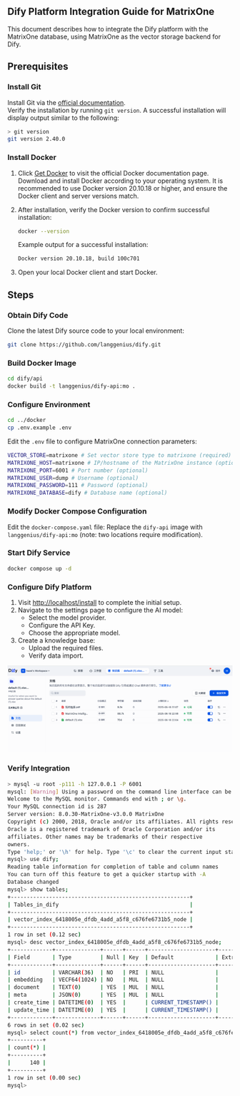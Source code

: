 ## Dify Platform Integration Guide for MatrixOne  

This document describes how to integrate the Dify platform with the MatrixOne database, using MatrixOne as the vector storage backend for Dify.

## Prerequisites  

### Install Git  

Install Git via the [official documentation](https://git-scm.com/download/mac).  
Verify the installation by running `git version`. A successful installation will display output similar to the following:  

```bash
> git version
git version 2.40.0
```

### Install Docker  

1. Click <a href="https://docs.docker.com/get-docker/" target="_blank">Get Docker</a> to visit the official Docker documentation page. Download and install Docker according to your operating system. It is recommended to use Docker version 20.10.18 or higher, and ensure the Docker client and server versions match.  
2. After installation, verify the Docker version to confirm successful installation:  

    ```bash
    docker --version
    ```  

    Example output for a successful installation:  

    ```bash
    Docker version 20.10.18, build 100c701
    ```  

3. Open your local Docker client and start Docker.  

## Steps

### Obtain Dify Code  

Clone the latest Dify source code to your local environment:  

```bash
git clone https://github.com/langgenius/dify.git
```  

### Build Docker Image  

```bash
cd dify/api
docker build -t langgenius/dify-api:mo .
```  

### Configure Environment  

```bash
cd ../docker
cp .env.example .env
```  

Edit the `.env` file to configure MatrixOne connection parameters:  

```bash
VECTOR_STORE=matrixone # Set vector store type to matrixone (required)
MATRIXONE_HOST=matrixone # IP/hostname of the MatrixOne instance (optional)
MATRIXONE_PORT=6001 # Port number (optional)
MATRIXONE_USER=dump # Username (optional)
MATRIXONE_PASSWORD=111 # Password (optional)
MATRIXONE_DATABASE=dify # Database name (optional)
```  

### Modify Docker Compose Configuration  

Edit the `docker-compose.yaml` file: Replace the `dify-api` image with `langgenius/dify-api:mo` (note: two locations require modification).  

### Start Dify Service  

```bash
docker compose up -d
```  

### Configure Dify Platform  

1. Visit <http://localhost/install> to complete the initial setup.  
2. Navigate to the settings page to configure the AI model:  
      - Select the model provider.  
      - Configure the API Key.  
      - Choose the appropriate model.  
3. Create a knowledge base:  
      - Upload the required files.  
      - Verify data import.  
  
![Alt text](../images/dify-mo-demo_4.png)  

### Verify Integration  

```bash
> mysql -u root -p111 -h 127.0.0.1 -P 6001
mysql: [Warning] Using a password on the command line interface can be insecure.
Welcome to the MySQL monitor. Commands end with ; or \g.
Your MySQL connection id is 287
Server version: 8.0.30-MatrixOne-v3.0.0 MatrixOne
Copyright (c) 2000, 2018, Oracle and/or its affiliates. All rights reserved.
Oracle is a registered trademark of Oracle Corporation and/or its
affiliates. Other names may be trademarks of their respective
owners.
Type 'help;' or '\h' for help. Type '\c' to clear the current input statement.
mysql> use dify;
Reading table information for completion of table and column names
You can turn off this feature to get a quicker startup with -A
Database changed
mysql> show tables;
+--------------------------------------------------------+
| Tables_in_dify                                         |
+--------------------------------------------------------+
| vector_index_6418005e_dfdb_4add_a5f8_c676fe6731b5_node |
+--------------------------------------------------------+
1 row in set (0.12 sec)
mysql> desc vector_index_6418005e_dfdb_4add_a5f8_c676fe6731b5_node;
+-------------+--------------+------+------+---------------------+-------+---------+
| Field       | Type         | Null | Key  | Default             | Extra | Comment |
+-------------+--------------+------+------+---------------------+-------+---------+
| id          | VARCHAR(36)  | NO   | PRI  | NULL                |       |         |
| embedding   | VECF64(1024) | NO   | MUL  | NULL                |       |         |
| document    | TEXT(0)      | YES  | MUL  | NULL                |       |         |
| meta        | JSON(0)      | YES  | MUL  | NULL                |       |         |
| create_time | DATETIME(0)  | YES  |      | CURRENT_TIMESTAMP() |       |         |
| update_time | DATETIME(0)  | YES  |      | CURRENT_TIMESTAMP() |       |         |
+-------------+--------------+------+------+---------------------+-------+---------+
6 rows in set (0.02 sec)
mysql> select count(*) from vector_index_6418005e_dfdb_4add_a5f8_c676fe6731b5_node;
+----------+
| count(*) |
+----------+
|      140 |
+----------+
1 row in set (0.00 sec)
mysql>
```  